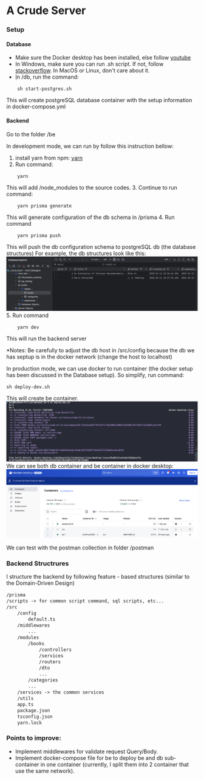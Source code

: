 # A Crude Server

### Setup
#### Database
- Make sure the Docker desktop has been installed, else follow [youtube](https://docs.docker.com/engine/install/)
- In Windows, make sure you can run .sh script. If not, follow [stackoverflow](https://stackoverflow.com/questions/26522789/how-to-run-sh-on-windows-command-prompt). In MacOS or Linux, don't care about it.
- Ịn /db, run the command:
```
    sh start-postgres.sh
```
This will create postgreSQL database container with the setup information in docker-compose.yml

#### Backend
Go to the folder /be

In development mode, we can run by follow this instruction bellow:
1. install yarn from npm: [yarn](https://classic.yarnpkg.com/lang/en/docs/install/#mac-stable)
2. Run command:
```
    yarn
```
This will add /node_modules to the source codes.
3. Continue to run command:
```
    yarn prisma generate
```
This will generate configuration of the db schema in /prisma
4. Run command
```
    yarn prisma push
```
This will push the db configuration schema to postgreSQL db (the database structures)
For example, the db structures look like this:
![Diagram](./results/db_result.png)
5. Run command
```
    yarn dev
```
This will run the backend server

*Notes: Be carefully to adjust the db host in /src/config because the db we has septup is in the docker network (change the host to localhost)

In production mode, we can use docker to run container (the docker setup has been discussed in the Database setup). So simplify, run command:
```
sh deploy-dev.sh
```
This will create be container. 
![BE Result](./results/be_deploy_success.png)
We can see both db container and be container in docker desktop:
![Docker Desktop Result](./results/container_result.png)

We can test with the postman collection in folder /postman

### Backend Structrures
I structure the backend by following feature - based structures (similar to the Domain-Driven Design)
```
/prisma
/scripts -> for common script command, sql scripts, etc...
/src
    /config
        default.ts
    /middlewares
        ...
    /modules
        /books
            /controllers
            /services
            /routers
            /dto
            ...
        /categories
        ...
    /services -> the common services
    /utils
    app.ts
    package.json
    tsconfig.json
    yarn.lock
```

### Points to improve:
- Implement middlewares for validate request Query/Body.
- Implement docker-compose file for be to deploy be and db sub-container in one container (currently, I split them into 2 container that use the same network).

